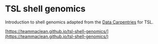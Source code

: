 # TSL shell genomics

Introduction to shell genomics adapted from the [Data Carpentries](https://datacarpentry.org/shell-genomics/) for TSL.

[https://teammaclean.github.io/tsl-shell-genomics/](https://teammaclean.github.io/tsl-shell-genomics/)
